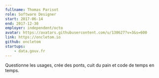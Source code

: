 ```yaml
---
fullname: Thomas Parisot
role: Software Designer
start: 2017-06-14
end: 2017-12-30
employer: independent/octo
avatar: https://avatars.githubusercontent.com/u/138627?v=3&s=600
link: https://oncletom.io
github: oncletom
startups:
    - data.gouv.fr
---
```

Questionne les usages, crée des ponts, cuit du pain et code de temps en temps.
